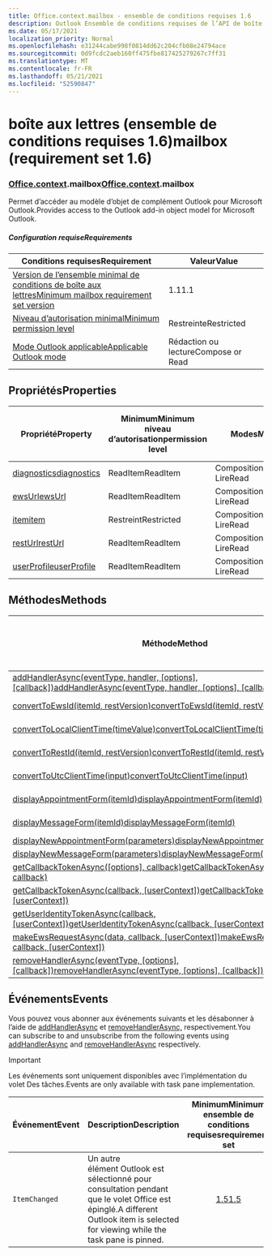 ```yaml
---
title: Office.context.mailbox - ensemble de conditions requises 1.6
description: Outlook Ensemble de conditions requises de l’API de boîte aux lettres version 1.6 du modèle objet Mailbox.
ms.date: 05/17/2021
localization_priority: Normal
ms.openlocfilehash: e31244cabe998f0814dd62c204cfb08e24794ace
ms.sourcegitcommit: 0d9fcdc2aeb160ff475fbe817425279267c7ff31
ms.translationtype: MT
ms.contentlocale: fr-FR
ms.lasthandoff: 05/21/2021
ms.locfileid: "52590847"
---
```

# <a name="mailbox-requirement-set-16"></a><span data-ttu-id="ba44d-103">boîte aux lettres (ensemble de conditions requises 1.6)</span><span class="sxs-lookup"><span data-stu-id="ba44d-103">mailbox (requirement set 1.6)</span></span>

### <a name="officecontextmailbox"></a><span data-ttu-id="ba44d-104">[Office](office.md)[.context](office.context.md).mailbox</span><span class="sxs-lookup"><span data-stu-id="ba44d-104">[Office](office.md)[.context](office.context.md).mailbox</span></span>

<span data-ttu-id="ba44d-105">Permet d’accéder au modèle d’objet de complément Outlook pour Microsoft Outlook.</span><span class="sxs-lookup"><span data-stu-id="ba44d-105">Provides access to the Outlook add-in object model for Microsoft Outlook.</span></span>

##### <a name="requirements"></a><span data-ttu-id="ba44d-106">Configuration requise</span><span class="sxs-lookup"><span data-stu-id="ba44d-106">Requirements</span></span>

|<span data-ttu-id="ba44d-107">Conditions requises</span><span class="sxs-lookup"><span data-stu-id="ba44d-107">Requirement</span></span>| <span data-ttu-id="ba44d-108">Valeur</span><span class="sxs-lookup"><span data-stu-id="ba44d-108">Value</span></span>|
|---|---|
|[<span data-ttu-id="ba44d-109">Version de l’ensemble minimal de conditions de boîte aux lettres</span><span class="sxs-lookup"><span data-stu-id="ba44d-109">Minimum mailbox requirement set version</span></span>](../../requirement-sets/outlook-api-requirement-sets.md)| <span data-ttu-id="ba44d-110">1.1</span><span class="sxs-lookup"><span data-stu-id="ba44d-110">1.1</span></span>|
|[<span data-ttu-id="ba44d-111">Niveau d’autorisation minimal</span><span class="sxs-lookup"><span data-stu-id="ba44d-111">Minimum permission level</span></span>](../../../outlook/understanding-outlook-add-in-permissions.md)| <span data-ttu-id="ba44d-112">Restreinte</span><span class="sxs-lookup"><span data-stu-id="ba44d-112">Restricted</span></span>|
|[<span data-ttu-id="ba44d-113">Mode Outlook applicable</span><span class="sxs-lookup"><span data-stu-id="ba44d-113">Applicable Outlook mode</span></span>](../../../outlook/outlook-add-ins-overview.md#extension-points)| <span data-ttu-id="ba44d-114">Rédaction ou lecture</span><span class="sxs-lookup"><span data-stu-id="ba44d-114">Compose or Read</span></span>|

## <a name="properties"></a><span data-ttu-id="ba44d-115">Propriétés</span><span class="sxs-lookup"><span data-stu-id="ba44d-115">Properties</span></span>

| <span data-ttu-id="ba44d-116">Propriété</span><span class="sxs-lookup"><span data-stu-id="ba44d-116">Property</span></span> | <span data-ttu-id="ba44d-117">Minimum</span><span class="sxs-lookup"><span data-stu-id="ba44d-117">Minimum</span></span><br><span data-ttu-id="ba44d-118">niveau d’autorisation</span><span class="sxs-lookup"><span data-stu-id="ba44d-118">permission level</span></span> | <span data-ttu-id="ba44d-119">Modes</span><span class="sxs-lookup"><span data-stu-id="ba44d-119">Modes</span></span> | <span data-ttu-id="ba44d-120">Type de retour</span><span class="sxs-lookup"><span data-stu-id="ba44d-120">Return type</span></span> | <span data-ttu-id="ba44d-121">Minimum</span><span class="sxs-lookup"><span data-stu-id="ba44d-121">Minimum</span></span><br><span data-ttu-id="ba44d-122">ensemble de conditions requises</span><span class="sxs-lookup"><span data-stu-id="ba44d-122">requirement set</span></span> |
|---|---|---|---|:---:|
| [<span data-ttu-id="ba44d-123">diagnostics</span><span class="sxs-lookup"><span data-stu-id="ba44d-123">diagnostics</span></span>](/javascript/api/outlook/office.mailbox?view=outlook-js-1.6&preserve-view=true#diagnostics) | <span data-ttu-id="ba44d-124">ReadItem</span><span class="sxs-lookup"><span data-stu-id="ba44d-124">ReadItem</span></span> | <span data-ttu-id="ba44d-125">Composition</span><span class="sxs-lookup"><span data-stu-id="ba44d-125">Compose</span></span><br><span data-ttu-id="ba44d-126">Lire</span><span class="sxs-lookup"><span data-stu-id="ba44d-126">Read</span></span> | [<span data-ttu-id="ba44d-127">Diagnostics</span><span class="sxs-lookup"><span data-stu-id="ba44d-127">Diagnostics</span></span>](/javascript/api/outlook/office.diagnostics?view=outlook-js-1.6&preserve-view=true) | [<span data-ttu-id="ba44d-128">1.1</span><span class="sxs-lookup"><span data-stu-id="ba44d-128">1.1</span></span>](../requirement-set-1.1/outlook-requirement-set-1.1.md) |
| [<span data-ttu-id="ba44d-129">ewsUrl</span><span class="sxs-lookup"><span data-stu-id="ba44d-129">ewsUrl</span></span>](/javascript/api/outlook/office.mailbox?view=outlook-js-1.6&preserve-view=true#ewsurl) | <span data-ttu-id="ba44d-130">ReadItem</span><span class="sxs-lookup"><span data-stu-id="ba44d-130">ReadItem</span></span> | <span data-ttu-id="ba44d-131">Composition</span><span class="sxs-lookup"><span data-stu-id="ba44d-131">Compose</span></span><br><span data-ttu-id="ba44d-132">Lire</span><span class="sxs-lookup"><span data-stu-id="ba44d-132">Read</span></span> | <span data-ttu-id="ba44d-133">Chaîne</span><span class="sxs-lookup"><span data-stu-id="ba44d-133">String</span></span> | [<span data-ttu-id="ba44d-134">1.1</span><span class="sxs-lookup"><span data-stu-id="ba44d-134">1.1</span></span>](../requirement-set-1.1/outlook-requirement-set-1.1.md) |
| [<span data-ttu-id="ba44d-135">item</span><span class="sxs-lookup"><span data-stu-id="ba44d-135">item</span></span>](office.context.mailbox.item.md) | <span data-ttu-id="ba44d-136">Restreint</span><span class="sxs-lookup"><span data-stu-id="ba44d-136">Restricted</span></span> | <span data-ttu-id="ba44d-137">Composition</span><span class="sxs-lookup"><span data-stu-id="ba44d-137">Compose</span></span><br><span data-ttu-id="ba44d-138">Lire</span><span class="sxs-lookup"><span data-stu-id="ba44d-138">Read</span></span> | [<span data-ttu-id="ba44d-139">Élément</span><span class="sxs-lookup"><span data-stu-id="ba44d-139">Item</span></span>](/javascript/api/outlook/office.item?view=outlook-js-1.6&preserve-view=true) | [<span data-ttu-id="ba44d-140">1.1</span><span class="sxs-lookup"><span data-stu-id="ba44d-140">1.1</span></span>](../requirement-set-1.1/outlook-requirement-set-1.1.md) |
| [<span data-ttu-id="ba44d-141">restUrl</span><span class="sxs-lookup"><span data-stu-id="ba44d-141">restUrl</span></span>](/javascript/api/outlook/office.mailbox?view=outlook-js-1.6&preserve-view=true#resturl) | <span data-ttu-id="ba44d-142">ReadItem</span><span class="sxs-lookup"><span data-stu-id="ba44d-142">ReadItem</span></span> | <span data-ttu-id="ba44d-143">Composition</span><span class="sxs-lookup"><span data-stu-id="ba44d-143">Compose</span></span><br><span data-ttu-id="ba44d-144">Lire</span><span class="sxs-lookup"><span data-stu-id="ba44d-144">Read</span></span> | <span data-ttu-id="ba44d-145">Chaîne</span><span class="sxs-lookup"><span data-stu-id="ba44d-145">String</span></span> | [<span data-ttu-id="ba44d-146">1.5</span><span class="sxs-lookup"><span data-stu-id="ba44d-146">1.5</span></span>](../requirement-set-1.5/outlook-requirement-set-1.5.md) |
| [<span data-ttu-id="ba44d-147">userProfile</span><span class="sxs-lookup"><span data-stu-id="ba44d-147">userProfile</span></span>](/javascript/api/outlook/office.mailbox?view=outlook-js-1.6&preserve-view=true#userprofile) | <span data-ttu-id="ba44d-148">ReadItem</span><span class="sxs-lookup"><span data-stu-id="ba44d-148">ReadItem</span></span> | <span data-ttu-id="ba44d-149">Composition</span><span class="sxs-lookup"><span data-stu-id="ba44d-149">Compose</span></span><br><span data-ttu-id="ba44d-150">Lire</span><span class="sxs-lookup"><span data-stu-id="ba44d-150">Read</span></span> | [<span data-ttu-id="ba44d-151">UserProfile</span><span class="sxs-lookup"><span data-stu-id="ba44d-151">UserProfile</span></span>](/javascript/api/outlook/office.userprofile?view=outlook-js-1.6&preserve-view=true) | [<span data-ttu-id="ba44d-152">1.1</span><span class="sxs-lookup"><span data-stu-id="ba44d-152">1.1</span></span>](../requirement-set-1.1/outlook-requirement-set-1.1.md) |

## <a name="methods"></a><span data-ttu-id="ba44d-153">Méthodes</span><span class="sxs-lookup"><span data-stu-id="ba44d-153">Methods</span></span>

| <span data-ttu-id="ba44d-154">Méthode</span><span class="sxs-lookup"><span data-stu-id="ba44d-154">Method</span></span> | <span data-ttu-id="ba44d-155">Minimum</span><span class="sxs-lookup"><span data-stu-id="ba44d-155">Minimum</span></span><br><span data-ttu-id="ba44d-156">niveau d’autorisation</span><span class="sxs-lookup"><span data-stu-id="ba44d-156">permission level</span></span> | <span data-ttu-id="ba44d-157">Modes</span><span class="sxs-lookup"><span data-stu-id="ba44d-157">Modes</span></span> | <span data-ttu-id="ba44d-158">Minimum</span><span class="sxs-lookup"><span data-stu-id="ba44d-158">Minimum</span></span><br><span data-ttu-id="ba44d-159">ensemble de conditions requises</span><span class="sxs-lookup"><span data-stu-id="ba44d-159">requirement set</span></span> |
|---|---|---|:---:|
| <span data-ttu-id="ba44d-160">[addHandlerAsync(eventType, handler, [options], [callback])](/javascript/api/outlook/office.mailbox?view=outlook-js-1.6&preserve-view=true#addhandlerasync-eventtype--handler--options--callback-)</span><span class="sxs-lookup"><span data-stu-id="ba44d-160">[addHandlerAsync(eventType, handler, [options], [callback])](/javascript/api/outlook/office.mailbox?view=outlook-js-1.6&preserve-view=true#addhandlerasync-eventtype--handler--options--callback-)</span></span> | <span data-ttu-id="ba44d-161">ReadItem</span><span class="sxs-lookup"><span data-stu-id="ba44d-161">ReadItem</span></span> | <span data-ttu-id="ba44d-162">Composition</span><span class="sxs-lookup"><span data-stu-id="ba44d-162">Compose</span></span><br><span data-ttu-id="ba44d-163">Lire</span><span class="sxs-lookup"><span data-stu-id="ba44d-163">Read</span></span> | [<span data-ttu-id="ba44d-164">1.5</span><span class="sxs-lookup"><span data-stu-id="ba44d-164">1.5</span></span>](../requirement-set-1.5/outlook-requirement-set-1.5.md) |
| [<span data-ttu-id="ba44d-165">convertToEwsId(itemId, restVersion)</span><span class="sxs-lookup"><span data-stu-id="ba44d-165">convertToEwsId(itemId, restVersion)</span></span>](/javascript/api/outlook/office.mailbox?view=outlook-js-1.6&preserve-view=true#converttoewsid-itemid--restversion-) | <span data-ttu-id="ba44d-166">Restreint</span><span class="sxs-lookup"><span data-stu-id="ba44d-166">Restricted</span></span> | <span data-ttu-id="ba44d-167">Composition</span><span class="sxs-lookup"><span data-stu-id="ba44d-167">Compose</span></span><br><span data-ttu-id="ba44d-168">Lire</span><span class="sxs-lookup"><span data-stu-id="ba44d-168">Read</span></span> | [<span data-ttu-id="ba44d-169">1.3</span><span class="sxs-lookup"><span data-stu-id="ba44d-169">1.3</span></span>](../requirement-set-1.3/outlook-requirement-set-1.3.md) |
| [<span data-ttu-id="ba44d-170">convertToLocalClientTime(timeValue)</span><span class="sxs-lookup"><span data-stu-id="ba44d-170">convertToLocalClientTime(timeValue)</span></span>](/javascript/api/outlook/office.mailbox?view=outlook-js-1.6&preserve-view=true#converttolocalclienttime-timevalue-) | <span data-ttu-id="ba44d-171">ReadItem</span><span class="sxs-lookup"><span data-stu-id="ba44d-171">ReadItem</span></span> | <span data-ttu-id="ba44d-172">Composition</span><span class="sxs-lookup"><span data-stu-id="ba44d-172">Compose</span></span><br><span data-ttu-id="ba44d-173">Lire</span><span class="sxs-lookup"><span data-stu-id="ba44d-173">Read</span></span> | [<span data-ttu-id="ba44d-174">1.1</span><span class="sxs-lookup"><span data-stu-id="ba44d-174">1.1</span></span>](../requirement-set-1.1/outlook-requirement-set-1.1.md) |
| [<span data-ttu-id="ba44d-175">convertToRestId(itemId, restVersion)</span><span class="sxs-lookup"><span data-stu-id="ba44d-175">convertToRestId(itemId, restVersion)</span></span>](/javascript/api/outlook/office.mailbox?view=outlook-js-1.6&preserve-view=true#converttorestid-itemid--restversion-) | <span data-ttu-id="ba44d-176">Restreint</span><span class="sxs-lookup"><span data-stu-id="ba44d-176">Restricted</span></span> | <span data-ttu-id="ba44d-177">Composition</span><span class="sxs-lookup"><span data-stu-id="ba44d-177">Compose</span></span><br><span data-ttu-id="ba44d-178">Lire</span><span class="sxs-lookup"><span data-stu-id="ba44d-178">Read</span></span> | [<span data-ttu-id="ba44d-179">1.3</span><span class="sxs-lookup"><span data-stu-id="ba44d-179">1.3</span></span>](../requirement-set-1.3/outlook-requirement-set-1.3.md) |
| [<span data-ttu-id="ba44d-180">convertToUtcClientTime(input)</span><span class="sxs-lookup"><span data-stu-id="ba44d-180">convertToUtcClientTime(input)</span></span>](/javascript/api/outlook/office.mailbox?view=outlook-js-1.6&preserve-view=true#converttoutcclienttime-input-) | <span data-ttu-id="ba44d-181">ReadItem</span><span class="sxs-lookup"><span data-stu-id="ba44d-181">ReadItem</span></span> | <span data-ttu-id="ba44d-182">Composition</span><span class="sxs-lookup"><span data-stu-id="ba44d-182">Compose</span></span><br><span data-ttu-id="ba44d-183">Lire</span><span class="sxs-lookup"><span data-stu-id="ba44d-183">Read</span></span> | [<span data-ttu-id="ba44d-184">1.1</span><span class="sxs-lookup"><span data-stu-id="ba44d-184">1.1</span></span>](../requirement-set-1.1/outlook-requirement-set-1.1.md) |
| [<span data-ttu-id="ba44d-185">displayAppointmentForm(itemId)</span><span class="sxs-lookup"><span data-stu-id="ba44d-185">displayAppointmentForm(itemId)</span></span>](/javascript/api/outlook/office.mailbox?view=outlook-js-1.6&preserve-view=true#displayappointmentform-itemid-) | <span data-ttu-id="ba44d-186">ReadItem</span><span class="sxs-lookup"><span data-stu-id="ba44d-186">ReadItem</span></span> | <span data-ttu-id="ba44d-187">Composition</span><span class="sxs-lookup"><span data-stu-id="ba44d-187">Compose</span></span><br><span data-ttu-id="ba44d-188">Lire</span><span class="sxs-lookup"><span data-stu-id="ba44d-188">Read</span></span> | [<span data-ttu-id="ba44d-189">1.1</span><span class="sxs-lookup"><span data-stu-id="ba44d-189">1.1</span></span>](../requirement-set-1.1/outlook-requirement-set-1.1.md) |
| [<span data-ttu-id="ba44d-190">displayMessageForm(itemId)</span><span class="sxs-lookup"><span data-stu-id="ba44d-190">displayMessageForm(itemId)</span></span>](/javascript/api/outlook/office.mailbox?view=outlook-js-1.6&preserve-view=true#displaymessageform-itemid-) | <span data-ttu-id="ba44d-191">ReadItem</span><span class="sxs-lookup"><span data-stu-id="ba44d-191">ReadItem</span></span> | <span data-ttu-id="ba44d-192">Composition</span><span class="sxs-lookup"><span data-stu-id="ba44d-192">Compose</span></span><br><span data-ttu-id="ba44d-193">Lire</span><span class="sxs-lookup"><span data-stu-id="ba44d-193">Read</span></span> | [<span data-ttu-id="ba44d-194">1.1</span><span class="sxs-lookup"><span data-stu-id="ba44d-194">1.1</span></span>](../requirement-set-1.1/outlook-requirement-set-1.1.md) |
| [<span data-ttu-id="ba44d-195">displayNewAppointmentForm(parameters)</span><span class="sxs-lookup"><span data-stu-id="ba44d-195">displayNewAppointmentForm(parameters)</span></span>](/javascript/api/outlook/office.mailbox?view=outlook-js-1.6&preserve-view=true#displaynewappointmentform-parameters-) | <span data-ttu-id="ba44d-196">ReadItem</span><span class="sxs-lookup"><span data-stu-id="ba44d-196">ReadItem</span></span> | <span data-ttu-id="ba44d-197">Lire</span><span class="sxs-lookup"><span data-stu-id="ba44d-197">Read</span></span> | [<span data-ttu-id="ba44d-198">1.1</span><span class="sxs-lookup"><span data-stu-id="ba44d-198">1.1</span></span>](../requirement-set-1.1/outlook-requirement-set-1.1.md) |
| [<span data-ttu-id="ba44d-199">displayNewMessageForm(parameters)</span><span class="sxs-lookup"><span data-stu-id="ba44d-199">displayNewMessageForm(parameters)</span></span>](/javascript/api/outlook/office.mailbox?view=outlook-js-1.6&preserve-view=true#displaynewmessageform-parameters-) | <span data-ttu-id="ba44d-200">ReadItem</span><span class="sxs-lookup"><span data-stu-id="ba44d-200">ReadItem</span></span> | <span data-ttu-id="ba44d-201">Lire</span><span class="sxs-lookup"><span data-stu-id="ba44d-201">Read</span></span> | [<span data-ttu-id="ba44d-202">1.6</span><span class="sxs-lookup"><span data-stu-id="ba44d-202">1.6</span></span>](../requirement-set-1.6/outlook-requirement-set-1.6.md) |
| <span data-ttu-id="ba44d-203">[getCallbackTokenAsync([options], callback)](/javascript/api/outlook/office.mailbox?view=outlook-js-1.6&preserve-view=true#getcallbacktokenasync-options--callback-)</span><span class="sxs-lookup"><span data-stu-id="ba44d-203">[getCallbackTokenAsync([options], callback)](/javascript/api/outlook/office.mailbox?view=outlook-js-1.6&preserve-view=true#getcallbacktokenasync-options--callback-)</span></span> | <span data-ttu-id="ba44d-204">ReadItem</span><span class="sxs-lookup"><span data-stu-id="ba44d-204">ReadItem</span></span> | <span data-ttu-id="ba44d-205">Composition</span><span class="sxs-lookup"><span data-stu-id="ba44d-205">Compose</span></span><br><span data-ttu-id="ba44d-206">Lire</span><span class="sxs-lookup"><span data-stu-id="ba44d-206">Read</span></span> | [<span data-ttu-id="ba44d-207">1.5</span><span class="sxs-lookup"><span data-stu-id="ba44d-207">1.5</span></span>](../requirement-set-1.5/outlook-requirement-set-1.5.md) |
| <span data-ttu-id="ba44d-208">[getCallbackTokenAsync(callback, [userContext])](/javascript/api/outlook/office.mailbox?view=outlook-js-1.6&preserve-view=true#getcallbacktokenasync-callback--usercontext-)</span><span class="sxs-lookup"><span data-stu-id="ba44d-208">[getCallbackTokenAsync(callback, [userContext])](/javascript/api/outlook/office.mailbox?view=outlook-js-1.6&preserve-view=true#getcallbacktokenasync-callback--usercontext-)</span></span> | <span data-ttu-id="ba44d-209">ReadItem</span><span class="sxs-lookup"><span data-stu-id="ba44d-209">ReadItem</span></span> | <span data-ttu-id="ba44d-210">Composition</span><span class="sxs-lookup"><span data-stu-id="ba44d-210">Compose</span></span><br><span data-ttu-id="ba44d-211">Lire</span><span class="sxs-lookup"><span data-stu-id="ba44d-211">Read</span></span> | [<span data-ttu-id="ba44d-212">1.3</span><span class="sxs-lookup"><span data-stu-id="ba44d-212">1.3</span></span>](../requirement-set-1.3/outlook-requirement-set-1.3.md)<br>[<span data-ttu-id="ba44d-213">1.1</span><span class="sxs-lookup"><span data-stu-id="ba44d-213">1.1</span></span>](../requirement-set-1.1/outlook-requirement-set-1.1.md) |
| <span data-ttu-id="ba44d-214">[getUserIdentityTokenAsync(callback, [userContext])](/javascript/api/outlook/office.mailbox?view=outlook-js-1.6&preserve-view=true#getuseridentitytokenasync-callback--usercontext-)</span><span class="sxs-lookup"><span data-stu-id="ba44d-214">[getUserIdentityTokenAsync(callback, [userContext])](/javascript/api/outlook/office.mailbox?view=outlook-js-1.6&preserve-view=true#getuseridentitytokenasync-callback--usercontext-)</span></span> | <span data-ttu-id="ba44d-215">ReadItem</span><span class="sxs-lookup"><span data-stu-id="ba44d-215">ReadItem</span></span> | <span data-ttu-id="ba44d-216">Composition</span><span class="sxs-lookup"><span data-stu-id="ba44d-216">Compose</span></span><br><span data-ttu-id="ba44d-217">Lire</span><span class="sxs-lookup"><span data-stu-id="ba44d-217">Read</span></span> | [<span data-ttu-id="ba44d-218">1.1</span><span class="sxs-lookup"><span data-stu-id="ba44d-218">1.1</span></span>](../requirement-set-1.1/outlook-requirement-set-1.1.md) |
| <span data-ttu-id="ba44d-219">[makeEwsRequestAsync(data, callback, [userContext])](/javascript/api/outlook/office.mailbox?view=outlook-js-1.6&preserve-view=true#makeewsrequestasync-data--callback--usercontext-)</span><span class="sxs-lookup"><span data-stu-id="ba44d-219">[makeEwsRequestAsync(data, callback, [userContext])](/javascript/api/outlook/office.mailbox?view=outlook-js-1.6&preserve-view=true#makeewsrequestasync-data--callback--usercontext-)</span></span> | <span data-ttu-id="ba44d-220">ReadWriteMailbox</span><span class="sxs-lookup"><span data-stu-id="ba44d-220">ReadWriteMailbox</span></span> | <span data-ttu-id="ba44d-221">Composition</span><span class="sxs-lookup"><span data-stu-id="ba44d-221">Compose</span></span><br><span data-ttu-id="ba44d-222">Lire</span><span class="sxs-lookup"><span data-stu-id="ba44d-222">Read</span></span> | [<span data-ttu-id="ba44d-223">1.1</span><span class="sxs-lookup"><span data-stu-id="ba44d-223">1.1</span></span>](../requirement-set-1.1/outlook-requirement-set-1.1.md) |
| <span data-ttu-id="ba44d-224">[removeHandlerAsync(eventType, [options], [callback])](/javascript/api/outlook/office.mailbox?view=outlook-js-1.6&preserve-view=true#removehandlerasync-eventtype--options--callback-)</span><span class="sxs-lookup"><span data-stu-id="ba44d-224">[removeHandlerAsync(eventType, [options], [callback])](/javascript/api/outlook/office.mailbox?view=outlook-js-1.6&preserve-view=true#removehandlerasync-eventtype--options--callback-)</span></span> | <span data-ttu-id="ba44d-225">ReadItem</span><span class="sxs-lookup"><span data-stu-id="ba44d-225">ReadItem</span></span> | <span data-ttu-id="ba44d-226">Composition</span><span class="sxs-lookup"><span data-stu-id="ba44d-226">Compose</span></span><br><span data-ttu-id="ba44d-227">Lire</span><span class="sxs-lookup"><span data-stu-id="ba44d-227">Read</span></span> | [<span data-ttu-id="ba44d-228">1.5</span><span class="sxs-lookup"><span data-stu-id="ba44d-228">1.5</span></span>](../requirement-set-1.5/outlook-requirement-set-1.5.md) |

## <a name="events"></a><span data-ttu-id="ba44d-229">Événements</span><span class="sxs-lookup"><span data-stu-id="ba44d-229">Events</span></span>

<span data-ttu-id="ba44d-230">Vous pouvez vous abonner aux événements suivants et les désabonner à l’aide de [addHandlerAsync](/javascript/api/outlook/office.mailbox?view=outlook-js-1.6&preserve-view=true#addhandlerasync-eventtype--handler--options--callback-) et [removeHandlerAsync,](/javascript/api/outlook/office.mailbox?view=outlook-js-1.6&preserve-view=true#removehandlerasync-eventtype--options--callback-) respectivement.</span><span class="sxs-lookup"><span data-stu-id="ba44d-230">You can subscribe to and unsubscribe from the following events using [addHandlerAsync](/javascript/api/outlook/office.mailbox?view=outlook-js-1.6&preserve-view=true#addhandlerasync-eventtype--handler--options--callback-) and [removeHandlerAsync](/javascript/api/outlook/office.mailbox?view=outlook-js-1.6&preserve-view=true#removehandlerasync-eventtype--options--callback-) respectively.</span></span>

> [!IMPORTANT]
> <span data-ttu-id="ba44d-231">Les événements sont uniquement disponibles avec l’implémentation du volet Des tâches.</span><span class="sxs-lookup"><span data-stu-id="ba44d-231">Events are only available with task pane implementation.</span></span>

| <span data-ttu-id="ba44d-232">Événement</span><span class="sxs-lookup"><span data-stu-id="ba44d-232">Event</span></span> | <span data-ttu-id="ba44d-233">Description</span><span class="sxs-lookup"><span data-stu-id="ba44d-233">Description</span></span> | <span data-ttu-id="ba44d-234">Minimum</span><span class="sxs-lookup"><span data-stu-id="ba44d-234">Minimum</span></span><br><span data-ttu-id="ba44d-235">ensemble de conditions requises</span><span class="sxs-lookup"><span data-stu-id="ba44d-235">requirement set</span></span> |
|---|---|:---:|
|`ItemChanged`| <span data-ttu-id="ba44d-236">Un autre élément Outlook est sélectionné pour consultation pendant que le volet Office est épinglé.</span><span class="sxs-lookup"><span data-stu-id="ba44d-236">A different Outlook item is selected for viewing while the task pane is pinned.</span></span> | [<span data-ttu-id="ba44d-237">1.5</span><span class="sxs-lookup"><span data-stu-id="ba44d-237">1.5</span></span>](../requirement-set-1.5/outlook-requirement-set-1.5.md) |
